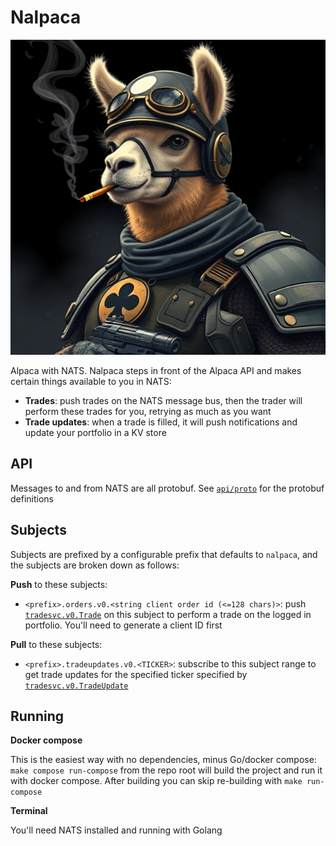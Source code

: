 # Nalpaca

![Nalpaca](./assets/logo.jpg)

Alpaca with NATS. Nalpaca steps in front of the Alpaca API and makes certain things available to you in NATS:

- **Trades**: push trades on the NATS message bus, then the trader will perform these trades for you, retrying as much as you want
- **Trade updates**: when a trade is filled, it will push notifications and update your portfolio in a KV store

## API

Messages to and from NATS are all protobuf. See [`api/proto`](./api/proto/) for the protobuf definitions

## Subjects

Subjects are prefixed by a configurable prefix that defaults to `nalpaca`, and the subjects are broken down as follows:

**Push** to these subjects:

- `<prefix>.orders.v0.<string client order id (<=128 chars)>`: push [`tradesvc.v0.Trade`](./api/proto/tradesvc/v0/tradesvc.proto) on this subject to perform a trade on the logged in portfolio. You'll need to generate a client ID first

**Pull** to these subjects:

- `<prefix>.tradeupdates.v0.<TICKER>`: subscribe to this subject range to get trade updates for the specified ticker specified by [`tradesvc.v0.TradeUpdate`](./api/proto/tradesvc/v0/tradesvc.proto)

## Running

**Docker compose**

This is the easiest way with no dependencies, minus Go/docker compose: `make compose run-compose` from the repo root will build the project and run it with docker compose. After building you can skip re-building with `make run-compose`

**Terminal**

You'll need NATS installed and running with Golang